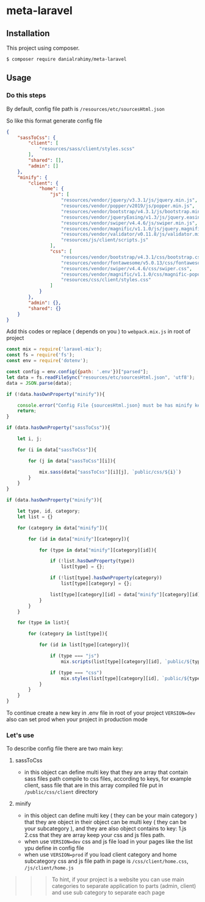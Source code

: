 # meta-laravel

## Installation
This project using composer.
```
$ composer require danialrahimy/meta-laravel
```

## Usage

### Do this steps

By default, config file path is 
`/resources/etc/sourcesHtml.json`

So like this format generate config file
```json
{
    "sassToCss": {
        "client": [
            "resources/sass/client/styles.scss"
        ],
        "shared": [],
        "admin": []
    },
    "minify": {
        "client": {
            "home": {
                "js": [
                    "resources/vendor/jquery/v3.3.1/js/jquery.min.js",
                    "resources/vendor/popper/v2019/js/popper.min.js",
                    "resources/vendor/bootstrap/v4.3.1/js/bootstrap.min.js",
                    "resources/vendor/jqueryEasing/v1.3/js/jquery.easing.min.js",
                    "resources/vendor/swiper/v4.4.6/js/swiper.min.js",
                    "resources/vendor/magnific/v1.1.0/js/jquery.magnific-popup.js",
                    "resources/vendor/validator/v0.11.8/js/validator.min.js",
                    "resources/js/client/scripts.js"
                ],
                "css": [
                    "resources/vendor/bootstrap/v4.3.1/css/bootstrap.css",
                    "resources/vendor/fontawesome/v5.0.13/css/fontawesome-all.css",
                    "resources/vendor/swiper/v4.4.6/css/swiper.css",
                    "resources/vendor/magnific/v1.1.0/css/magnific-popup.css",
                    "resources/css/client/styles.css"
                ]
            }
        },
        "admin": {},
        "shared": {}
    }
}
```

Add this codes or replace ( depends on you ) to `webpack.mix.js` in root of project
```js
const mix = require('laravel-mix');
const fs = require('fs');
const env = require('dotenv');

const config = env.config({path: '.env'})["parsed"];
let data = fs.readFileSync("resources/etc/sourcesHtml.json", 'utf8');
data = JSON.parse(data);

if (!data.hasOwnProperty("minify")){

    console.error("Config File {sourcesHtml.json} must be has minify key");
    return;
}

if (data.hasOwnProperty("sassToCss")){

    let i, j;

    for (i in data["sassToCss"]){

        for (j in data["sassToCss"][i]){

            mix.sass(data["sassToCss"][i][j], `public/css/${i}`)
        }
    }
}

if (data.hasOwnProperty("minify")){

    let type, id, category;
    let list = {}

    for (category in data["minify"]){

        for (id in data["minify"][category]){

            for (type in data["minify"][category][id]){

                if (!list.hasOwnProperty(type))
                    list[type] = {};

                if (!list[type].hasOwnProperty(category))
                    list[type][category] = {};

                list[type][category][id] = data["minify"][category][id][type]
            }
        }
    }

    for (type in list){

        for (category in list[type]){

            for (id in list[type][category]){

                if (type === "js")
                    mix.scripts(list[type][category][id], `public/${type}/${category}/${id}.js`);

                if (type === "css")
                    mix.styles(list[type][category][id], `public/${type}/${category}/${id}.css`);
            }
        }
    }
}
```

To continue create a new key in .env file in root of your project `VERSION=dev` also can set prod when your project in production mode

### Let's use

To describe config file there are two main key:
1. sassToCss
    * in this object can define multi key that they are array that contain sass files path compile to css files,
    according to keys, for example client, sass file that are in this array
    compiled file put in `/public/css/client` directory
    
2. minify
    * in this object can define multi key ( they can be your main category ) that they are object in their object 
    can be multi key ( they can be your subcategory ), and they are also object contains to key: 1.js 2.css that they
    are array keep your css and js files path.
    * when use `VERSION=dev` css and js file load in your pages like the list ypu define in config file
    * when use `VERSION=prod` if you load client category and home subcategory css and js file path in page
    is `/css/client/home.css`, `/js/client/home.js`
    
>>> To hint, if your project is a website you can use main categories to separate application to parts (admin, client)
> and use sub category to separate each page

